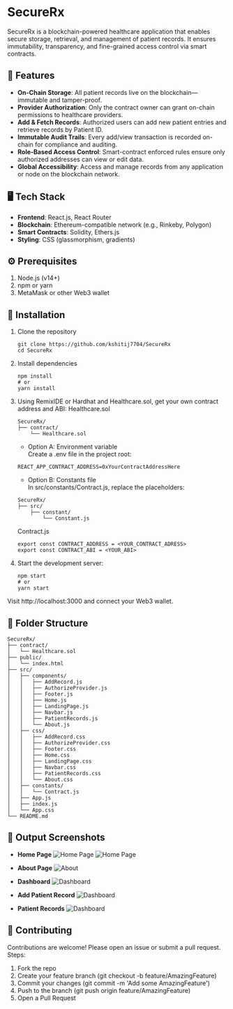 # SecureRx
SecureRx is a blockchain-powered healthcare application that enables secure storage, retrieval, and management of patient records. It ensures immutability, transparency, and fine-grained access control via smart contracts.

## 🚀 Features
- **On-Chain Storage**: All patient records live on the blockchain—immutable and tamper-proof.
- **Provider Authorization**: Only the contract owner can grant on-chain permissions to healthcare providers.
- **Add & Fetch Records**: Authorized users can add new patient entries and retrieve records by Patient ID.
- **Immutable Audit Trails**: Every add/view transaction is recorded on-chain for compliance and auditing.
- **Role-Based Access Control**: Smart-contract enforced rules ensure only authorized addresses can view or edit data.
- **Global Accessibility**: Access and manage records from any application or node on the blockchain network.

## 🖥️ Tech Stack
- **Frontend**: React.js, React Router
- **Blockchain**: Ethereum-compatible network (e.g., Rinkeby, Polygon)
- **Smart Contracts**: Solidity, Ethers.js
- **Styling**: CSS (glassmorphism, gradients)

## ⚙️ Prerequisites
1. Node.js (v14+)
2. npm or yarn
3. MetaMask or other Web3 wallet

## 🔧 Installation
1. Clone the repository
    ```
    git clone https://github.com/kshitij7704/SecureRx
    cd SecureRx
    ```

2. Install dependencies
    ```
    npm install
    # or
    yarn install
    ```

3. Using RemixIDE or Hardhat and Healthcare.sol, get your own contract address and ABI:
Healthcare.sol
    ```
    SecureRx/
    ├── contract/
        └── Healthcare.sol
    ```
    - Option A: Environment variable<br>
      Create a .env file in the project root:
    ```
    REACT_APP_CONTRACT_ADDRESS=0xYourContractAddressHere
    ```
    - Option B: Constants file<br>
      In src/constants/Contract.js, replace the placeholders:
    ```
    SecureRx/
    ├── src/
        ├── constant/
            └── Constant.js
    ```
    Contract.js
    ```
    export const CONTRACT_ADDRESS = <YOUR_CONTRACT_ADRESS>
    export const CONTRACT_ABI = <YOUR_ABI>
    ```

5. Start the development server:
    ```
    npm start
    # or
    yarn start
    ```
Visit http://localhost:3000 and connect your Web3 wallet.

## 📂 Folder Structure
```
SecureRx/
├── contract/
│   └── Healthcare.sol
├── public/
│   └── index.html
├── src/
│   ├── components/
│   │   ├── AddRecord.js
│   │   ├── AuthorizeProvider.js
│   │   ├── Footer.js
│   │   ├── Home.js
│   │   ├── LandingPage.js
│   │   ├── Navbar.js
│   │   ├── PatientRecords.js
│   │   └── About.js
│   ├── css/
│   │   ├── AddRecord.css
│   │   ├── AuthorizeProvider.css
│   │   ├── Footer.css
│   │   ├── Home.css
│   │   ├── LandingPage.css
│   │   ├── Navbar.css
│   │   ├── PatientRecords.css
│   │   └── About.css
│   ├── constants/
│   │   └── Contract.js
│   ├── App.js
│   ├── index.js
│   └── App.css
└── README.md
```

## 📸 Output Screenshots

- **Home Page**
![Home Page](output/home1.png)
![Home Page](output/home2.png)

- **About Page**
![About](output/about.png)

- **Dashboard**
![Dashboard](output/dashboard1.png)

- **Add Patient Record**
![Dashboard](output/dashboard3.png)

- **Patient Records**
![Dashboard](output/dashboard2.png)

## 🤝 Contributing
Contributions are welcome! Please open an issue or submit a pull request.
Steps:
1. Fork the repo
2. Create your feature branch (git checkout -b feature/AmazingFeature)
3. Commit your changes (git commit -m 'Add some AmazingFeature')
4. Push to the branch (git push origin feature/AmazingFeature)
5. Open a Pull Request
